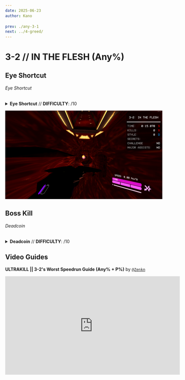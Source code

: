```yaml
---
date: 2025-06-23
author: Kano

prev: ./any-3-1
next: ../4-greed/
---
```


# 3-2 // IN THE FLESH (Any%)

## Eye Shortcut

<div class="hidden-header">

###### Eye Shortcut

</div>

<details class="easy">
    <summary>
        <b>Eye Shortcut</b> // <b>DIFFICULTY</b>: /10
    </summary>
    <p>
     Start off by <a href="/speedrun-tech#dash-jump">Dash Jumping</a>, then look up and aim as shown.
     <p>
      </p>
      Fire a blue saw to cut the stem of the eye, wait until it lands, then dash forward and slam into the hole.
      <p>
      </p>
      Turn around while falling, then slide jump into the arena when you land.
    </p>
</details>

![3-2-eye-shortcut-line-up](</../images/3-2-eye-shortcut-line-up.png>)

## Boss Kill

<div class="hidden-header">

###### Deadcoin

</div>

<details class="easy">
    <summary>
        <b>Deadcoin</b> // <b>DIFFICULTY</b>: /10
    </summary>
    <p>
     Look down and throw a coin as you enter the arena, then <a href="/speedrun-tech#coin-punch">Punch it</a> as you hit the wall, then jump, <a href="/speedrun-tech#coin-punch">Punch the coin</a>, and slam twice to build damage on it, then look up and <a href="/speedrun-tech#deadcoins">Deadcoin</a> four times, then begin charging a slab piercer charge shot
     <p>
      </p>
      Jump, slam jump, and <a href="/speedrun-tech#coin-punch">Punch the coin</a> as soon as the boss fight starts. Move forward and <a href="/speedrun-tech#coin-punch">Punch it</a> again, slam jump and <a href="/speedrun-tech#coin-punch">Punch</a> the coin again. Then slam jump and <a href="/speedrun-tech#coin-punch">Punch</a> the coin a fourth time, slam, look up and fire <a href="/speedrun-tech#ricostacks">charge shot and electric railcannon</a> through Gabriel into the coin
    </p>
</details>

## Video Guides
<b>ULTRAKILL || 3-2's Worst Speedrun Guide (Any% + P%)</b> by <a href="https://www.youtube.com/@Zenkn/videos"><code>@Zenkn</code></a>
<iframe width="560" height="315" src="https://www.youtube.com/embed/JYzE4J5hzN0" frameborder="0" allow="accelerometer; autoplay; clipboard-write; encrypted-media; gyroscope; picture-in-picture" allowfullscreen></iframe>
